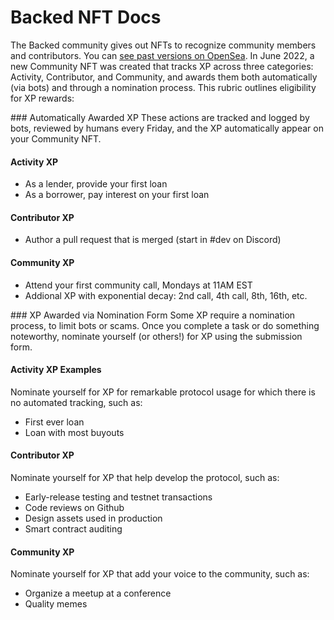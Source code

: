 # Backed NFT Docs
The Backed community gives out NFTs to recognize community members and contributors. You can [see past versions on OpenSea](https://opensea.io/collection/nft-pawn-shop-community-nfts). In June 2022, a new Community NFT was created that tracks XP across three categories: Activity, Contributor, and Community, and awards them both automatically (via bots) and through a nomination process. This rubric outlines eligibility for XP rewards: 

<div id="automatically-awarded-xp">
### Automatically Awarded XP
These actions are tracked and logged by bots, reviewed by humans every Friday, and the XP automatically appear on your Community NFT. 

#### Activity XP
- As a lender, provide your first loan
- As a borrower, pay interest on your first loan

#### Contributor XP
- Author a pull request that is merged (start in #dev on Discord)

#### Community XP
- Attend your first community call, Mondays at 11AM EST
- Addional XP with exponential decay: 2nd call, 4th call, 8th, 16th, etc.
</div>

<div id="nominated-xp">
### XP Awarded via Nomination Form
Some XP require a nomination process, to limit bots or scams. Once you complete a task or do something noteworthy, nominate yourself (or others!) for XP using the submission form.

#### Activity XP Examples
Nominate yourself for XP for remarkable protocol usage for which there is no automated tracking, such as:
- First ever loan
- Loan with most buyouts

#### Contributor XP
Nominate yourself for XP that help develop the protocol, such as:
- Early-release testing and testnet transactions
- Code reviews on Github
- Design assets used in production
- Smart contract auditing

#### Community XP
Nominate yourself for XP that add your voice to the community, such as:
- Organize a meetup at a conference
- Quality memes
</div>